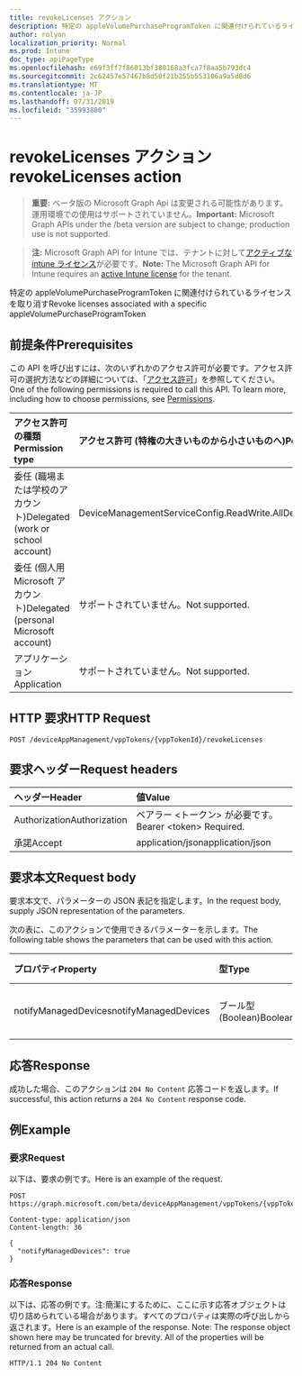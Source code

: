 ```yaml
---
title: revokeLicenses アクション
description: 特定の appleVolumePurchaseProgramToken に関連付けられているライセンスを取り消す
author: rolyon
localization_priority: Normal
ms.prod: Intune
doc_type: apiPageType
ms.openlocfilehash: e69f3ff7f86013bf380168a3fca7f8aa5b793dc4
ms.sourcegitcommit: 2c62457e57467b8d50f21b255b553106a9a5d8d6
ms.translationtype: MT
ms.contentlocale: ja-JP
ms.lasthandoff: 07/31/2019
ms.locfileid: "35993880"
---
```

# <a name="revokelicenses-action"></a><span data-ttu-id="b6820-103">revokeLicenses アクション</span><span class="sxs-lookup"><span data-stu-id="b6820-103">revokeLicenses action</span></span>

> <span data-ttu-id="b6820-104">**重要:** ベータ版の Microsoft Graph Api は変更される可能性があります。運用環境での使用はサポートされていません。</span><span class="sxs-lookup"><span data-stu-id="b6820-104">**Important:** Microsoft Graph APIs under the /beta version are subject to change; production use is not supported.</span></span>

> <span data-ttu-id="b6820-105">**注:** Microsoft Graph API for Intune では、テナントに対して[アクティブな intune ライセンス](https://go.microsoft.com/fwlink/?linkid=839381)が必要です。</span><span class="sxs-lookup"><span data-stu-id="b6820-105">**Note:** The Microsoft Graph API for Intune requires an [active Intune license](https://go.microsoft.com/fwlink/?linkid=839381) for the tenant.</span></span>

<span data-ttu-id="b6820-106">特定の appleVolumePurchaseProgramToken に関連付けられているライセンスを取り消す</span><span class="sxs-lookup"><span data-stu-id="b6820-106">Revoke licenses associated with a specific appleVolumePurchaseProgramToken</span></span>

## <a name="prerequisites"></a><span data-ttu-id="b6820-107">前提条件</span><span class="sxs-lookup"><span data-stu-id="b6820-107">Prerequisites</span></span>
<span data-ttu-id="b6820-p101">この API を呼び出すには、次のいずれかのアクセス許可が必要です。アクセス許可の選択方法などの詳細については、「[アクセス許可](/graph/permissions-reference)」を参照してください。</span><span class="sxs-lookup"><span data-stu-id="b6820-p101">One of the following permissions is required to call this API. To learn more, including how to choose permissions, see [Permissions](/graph/permissions-reference).</span></span>

|<span data-ttu-id="b6820-110">アクセス許可の種類</span><span class="sxs-lookup"><span data-stu-id="b6820-110">Permission type</span></span>|<span data-ttu-id="b6820-111">アクセス許可 (特権の大きいものから小さいものへ)</span><span class="sxs-lookup"><span data-stu-id="b6820-111">Permissions (from most to least privileged)</span></span>|
|:---|:---|
|<span data-ttu-id="b6820-112">委任 (職場または学校のアカウント)</span><span class="sxs-lookup"><span data-stu-id="b6820-112">Delegated (work or school account)</span></span>|<span data-ttu-id="b6820-113">DeviceManagementServiceConfig.ReadWrite.All</span><span class="sxs-lookup"><span data-stu-id="b6820-113">DeviceManagementServiceConfig.ReadWrite.All</span></span>|
|<span data-ttu-id="b6820-114">委任 (個人用 Microsoft アカウント)</span><span class="sxs-lookup"><span data-stu-id="b6820-114">Delegated (personal Microsoft account)</span></span>|<span data-ttu-id="b6820-115">サポートされていません。</span><span class="sxs-lookup"><span data-stu-id="b6820-115">Not supported.</span></span>|
|<span data-ttu-id="b6820-116">アプリケーション</span><span class="sxs-lookup"><span data-stu-id="b6820-116">Application</span></span>|<span data-ttu-id="b6820-117">サポートされていません。</span><span class="sxs-lookup"><span data-stu-id="b6820-117">Not supported.</span></span>|

## <a name="http-request"></a><span data-ttu-id="b6820-118">HTTP 要求</span><span class="sxs-lookup"><span data-stu-id="b6820-118">HTTP Request</span></span>
<!-- {
  "blockType": "ignored"
}
-->
``` http
POST /deviceAppManagement/vppTokens/{vppTokenId}/revokeLicenses
```

## <a name="request-headers"></a><span data-ttu-id="b6820-119">要求ヘッダー</span><span class="sxs-lookup"><span data-stu-id="b6820-119">Request headers</span></span>
|<span data-ttu-id="b6820-120">ヘッダー</span><span class="sxs-lookup"><span data-stu-id="b6820-120">Header</span></span>|<span data-ttu-id="b6820-121">値</span><span class="sxs-lookup"><span data-stu-id="b6820-121">Value</span></span>|
|:---|:---|
|<span data-ttu-id="b6820-122">Authorization</span><span class="sxs-lookup"><span data-stu-id="b6820-122">Authorization</span></span>|<span data-ttu-id="b6820-123">ベアラー &lt;トークン&gt; が必要です。</span><span class="sxs-lookup"><span data-stu-id="b6820-123">Bearer &lt;token&gt; Required.</span></span>|
|<span data-ttu-id="b6820-124">承諾</span><span class="sxs-lookup"><span data-stu-id="b6820-124">Accept</span></span>|<span data-ttu-id="b6820-125">application/json</span><span class="sxs-lookup"><span data-stu-id="b6820-125">application/json</span></span>|

## <a name="request-body"></a><span data-ttu-id="b6820-126">要求本文</span><span class="sxs-lookup"><span data-stu-id="b6820-126">Request body</span></span>
<span data-ttu-id="b6820-127">要求本文で、パラメーターの JSON 表記を指定します。</span><span class="sxs-lookup"><span data-stu-id="b6820-127">In the request body, supply JSON representation of the parameters.</span></span>

<span data-ttu-id="b6820-128">次の表に、このアクションで使用できるパラメーターを示します。</span><span class="sxs-lookup"><span data-stu-id="b6820-128">The following table shows the parameters that can be used with this action.</span></span>

|<span data-ttu-id="b6820-129">プロパティ</span><span class="sxs-lookup"><span data-stu-id="b6820-129">Property</span></span>|<span data-ttu-id="b6820-130">型</span><span class="sxs-lookup"><span data-stu-id="b6820-130">Type</span></span>|<span data-ttu-id="b6820-131">説明</span><span class="sxs-lookup"><span data-stu-id="b6820-131">Description</span></span>|
|:---|:---|:---|
|<span data-ttu-id="b6820-132">notifyManagedDevices</span><span class="sxs-lookup"><span data-stu-id="b6820-132">notifyManagedDevices</span></span>|<span data-ttu-id="b6820-133">ブール型 (Boolean)</span><span class="sxs-lookup"><span data-stu-id="b6820-133">Boolean</span></span>|<span data-ttu-id="b6820-134">まだ文書化されていません</span><span class="sxs-lookup"><span data-stu-id="b6820-134">Not yet documented</span></span>|



## <a name="response"></a><span data-ttu-id="b6820-135">応答</span><span class="sxs-lookup"><span data-stu-id="b6820-135">Response</span></span>
<span data-ttu-id="b6820-136">成功した場合、このアクションは `204 No Content` 応答コードを返します。</span><span class="sxs-lookup"><span data-stu-id="b6820-136">If successful, this action returns a `204 No Content` response code.</span></span>

## <a name="example"></a><span data-ttu-id="b6820-137">例</span><span class="sxs-lookup"><span data-stu-id="b6820-137">Example</span></span>

### <a name="request"></a><span data-ttu-id="b6820-138">要求</span><span class="sxs-lookup"><span data-stu-id="b6820-138">Request</span></span>
<span data-ttu-id="b6820-139">以下は、要求の例です。</span><span class="sxs-lookup"><span data-stu-id="b6820-139">Here is an example of the request.</span></span>
``` http
POST https://graph.microsoft.com/beta/deviceAppManagement/vppTokens/{vppTokenId}/revokeLicenses

Content-type: application/json
Content-length: 36

{
  "notifyManagedDevices": true
}
```

### <a name="response"></a><span data-ttu-id="b6820-140">応答</span><span class="sxs-lookup"><span data-stu-id="b6820-140">Response</span></span>
<span data-ttu-id="b6820-p102">以下は、応答の例です。注:簡潔にするために、ここに示す応答オブジェクトは切り詰められている場合があります。すべてのプロパティは実際の呼び出しから返されます。</span><span class="sxs-lookup"><span data-stu-id="b6820-p102">Here is an example of the response. Note: The response object shown here may be truncated for brevity. All of the properties will be returned from an actual call.</span></span>
``` http
HTTP/1.1 204 No Content
```





